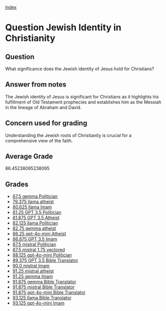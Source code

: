 
[Index](../../index.md)
# Question Jewish Identity in Christianity
## Question
What significance does the Jewish identity of Jesus hold for Christians?

## Answer from notes
The Jewish identity of Jesus is significant for Christians as it highlights his fulfillment of Old Testament prophecies and establishes him as the Messiah in the lineage of Abraham and David.

## Concern used for grading
Understanding the Jewish roots of Christianity is crucial for a comprehensive view of the faith.

## Average Grade
86.45238095238095

## Grades
 * [67.5 gemma Politician](../answers/gemma_Politician/Jewish_Identity_in_Christianity.md)
 * [79.375 llama atheist](../answers/llama_atheist/Jewish_Identity_in_Christianity.md)
 * [80.625 llama Imam](../answers/llama_Imam/Jewish_Identity_in_Christianity.md)
 * [81.25 GPT 3.5 Politician](../answers/GPT_3.5_Politician/Jewish_Identity_in_Christianity.md)
 * [81.875 GPT 3.5 Atheist](../answers/GPT_3.5_Atheist/Jewish_Identity_in_Christianity.md)
 * [82.125 llama Politician](../answers/llama_Politician/Jewish_Identity_in_Christianity.md)
 * [82.75 gemma atheist](../answers/gemma_atheist/Jewish_Identity_in_Christianity.md)
 * [86.25 gpt-4o-mini Atheist](../answers/gpt-4o-mini_Atheist/Jewish_Identity_in_Christianity.md)
 * [86.875 GPT 3.5 Imam](../answers/GPT_3.5_Imam/Jewish_Identity_in_Christianity.md)
 * [87.5 mistral Politician](../answers/mistral_Politician/Jewish_Identity_in_Christianity.md)
 * [87.5 mistral 1.75 vectored](../answers/mistral_1.75_vectored/Jewish_Identity_in_Christianity.md)
 * [88.125 gpt-4o-mini Politician](../answers/gpt-4o-mini_Politician/Jewish_Identity_in_Christianity.md)
 * [89.375 GPT 3.5 Bible Translator](../answers/GPT_3.5_Bible_Translator/Jewish_Identity_in_Christianity.md)
 * [90.0 mistral Imam](../answers/mistral_Imam/Jewish_Identity_in_Christianity.md)
 * [91.25 mistral atheist](../answers/mistral_atheist/Jewish_Identity_in_Christianity.md)
 * [91.25 gemma Imam](../answers/gemma_Imam/Jewish_Identity_in_Christianity.md)
 * [91.875 gemma Bible Translator](../answers/gemma_Bible_Translator/Jewish_Identity_in_Christianity.md)
 * [91.875 mistral Bible Translator](../answers/mistral_Bible_Translator/Jewish_Identity_in_Christianity.md)
 * [91.875 gpt-4o-mini Bible Translator](../answers/gpt-4o-mini_Bible_Translator/Jewish_Identity_in_Christianity.md)
 * [93.125 llama Bible Translator](../answers/llama_Bible_Translator/Jewish_Identity_in_Christianity.md)
 * [93.125 gpt-4o-mini Imam](../answers/gpt-4o-mini_Imam/Jewish_Identity_in_Christianity.md)
